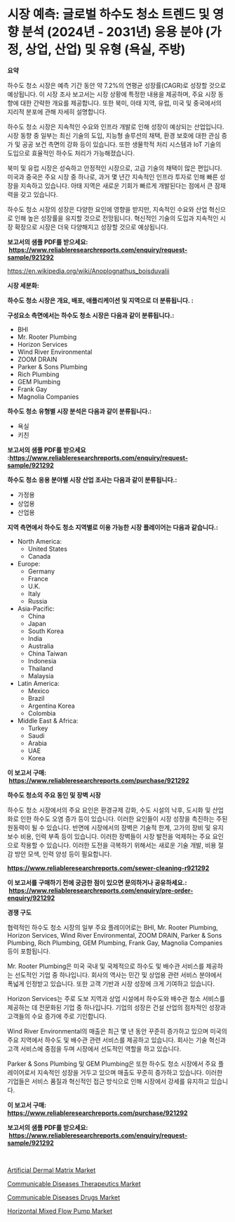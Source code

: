 <p><h1>시장 예측: 글로벌 하수도 청소 트렌드 및 영향 분석 (2024년 - 2031년) 응용 분야 (가정, 상업, 산업) 및 유형 (욕실, 주방)</h1></p><p><strong>요약</strong></p>
<p><p>하수도 청소 시장은 예측 기간 동안 약 7.2%의 연평균 성장률(CAGR)로 성장할 것으로 예상됩니다. 이 시장 조사 보고서는 시장 상황에 특정한 내용을 제공하며, 주요 시장 동향에 대한 간략한 개요를 제공합니다. 또한 북미, 아태 지역, 유럽, 미국 및 중국에서의 지리적 분포에 관해 자세히 설명합니다.</p><p>하수도 청소 시장은 지속적인 수요와 인프라 개발로 인해 성장이 예상되는 산업입니다. 시장 동향 중 일부는 최신 기술의 도입, 지능형 솔루션의 채택, 환경 보호에 대한 관심 증가 및 공공 보건 측면의 강화 등이 있습니다. 또한 생물학적 처리 시스템과 IoT 기술의 도입으로 효율적인 하수도 처리가 가능해졌습니다.</p><p>북미 및 유럽 시장은 성숙하고 안정적인 시장으로, 고급 기술의 채택이 많은 편입니다. 미국과 중국은 주요 시장 중 하나로, 과거 몇 년간 지속적인 인프라 투자로 인해 빠른 성장을 지속하고 있습니다. 아태 지역은 새로운 기회가 빠르게 개발된다는 점에서 큰 잠재력을 갖고 있습니다.</p><p>하수도 청소 시장의 성장은 다양한 요인에 영향을 받지만, 지속적인 수요와 산업 혁신으로 인해 높은 성장률을 유지할 것으로 전망됩니다. 혁신적인 기술의 도입과 지속적인 시장 확장으로 시장은 더욱 다양해지고 성장할 것으로 예상됩니다.</p></p>
<p><strong>보고서의 샘플 PDF를 받으세요: &nbsp;<a href="https://www.reliableresearchreports.com/enquiry/request-sample/921292">https://www.reliableresearchreports.com/enquiry/request-sample/921292</a></strong></p>
<p><a href="https://en.wikipedia.org/wiki/Anoplognathus_boisduvalii">https://en.wikipedia.org/wiki/Anoplognathus_boisduvalii</a></p>
<p><strong>시장 세분화:</strong></p>
<p><strong> 하수도 청소 시장은 개요, 배포, 애플리케이션 및 지역으로 더 분류됩니다. :</strong></p>
<p><strong>구성요소 측면에서는 하수도 청소 시장은 다음과 같이 분류됩니다.:</strong></p>
<p><ul><li>BHI</li><li>Mr. Rooter Plumbing</li><li>Horizon Services</li><li>Wind River Environmental</li><li>ZOOM DRAIN</li><li>Parker & Sons Plumbing</li><li>Rich Plumbing</li><li>GEM Plumbing</li><li>Frank Gay</li><li>Magnolia Companies</li></ul></p>
<p><strong> 하수도 청소 유형별 시장 분석은 다음과 같이 분류됩니다.:</strong></p>
<p><ul><li>욕실</li><li>키친</li></ul></p>
<p><strong>보고서의 샘플 PDF를 받으세요 :<a href="https://www.reliableresearchreports.com/enquiry/request-sample/921292">https://www.reliableresearchreports.com/enquiry/request-sample/921292</a></strong></p>
<p><strong> 하수도 청소 응용 분야별 시장 산업 조사는 다음과 같이 분류됩니다.:</strong></p>
<p><ul><li>가정용</li><li>상업용</li><li>산업용</li></ul></p>
<p><strong>지역 측면에서 하수도 청소 지역별로 이용 가능한 시장 플레이어는 다음과 같습니다.:</strong></p>
<p><ul>
    <li>
        North America:
        <ul>
            <li>United States</li>
            <li>Canada</li>
        </ul>
    </li>
    <li>
        Europe:
        <ul>
            <li>Germany</li>
            <li>France</li>
            <li>U.K.</li>
            <li>Italy</li>
            <li>Russia</li>
        </ul>
    </li>
    <li>
        Asia-Pacific:
        <ul>
            <li>China</li>
            <li>Japan</li>
            <li>South Korea</li>
            <li>India</li>
            <li>Australia</li>
            <li>China Taiwan</li>
            <li>Indonesia</li>
            <li>Thailand</li>
            <li>Malaysia</li>
        </ul>
    </li>
    <li>
        Latin America:
        <ul>
            <li>Mexico</li>
            <li>Brazil</li>
            <li>Argentina Korea</li>
            <li>Colombia</li>
        </ul>
    </li>
    <li>
        Middle East & Africa:
        <ul>
            <li>Turkey</li>
            <li>Saudi</li>
            <li>Arabia</li>
            <li>UAE</li>
            <li>Korea</li>
        </ul>
    </li>
    </ul></p>
<p><strong>이 보고서 구매: &nbsp;<a href="https://www.reliableresearchreports.com/purchase/921292">https://www.reliableresearchreports.com/purchase/921292</a></strong></p>
<p><strong>하수도 청소의 주요 동인 및 장벽 시장</strong></p>
<p><p>하수도 청소 시장에서의 주요 요인은 환경규제 강화, 수도 시설의 낙후, 도시화 및 산업화로 인한 하수도 오염 증가 등이 있습니다. 이러한 요인들이 시장 성장을 촉진하는 주된 원동력이 될 수 있습니다. 반면에 시장에서의 장벽은 기술적 한계, 고가의 장비 및 유지보수 비용, 인력 부족 등이 있습니다. 이러한 장벽들이 시장 발전을 억제하는 주요 요인으로 작용할 수 있습니다. 이러한 도전을 극복하기 위해서는 새로운 기술 개발, 비용 절감 방안 모색, 인력 양성 등이 필요합니다.</p></p>
<p><strong><a href="https://www.reliableresearchreports.com/sewer-cleaning-r921292">https://www.reliableresearchreports.com/sewer-cleaning-r921292</a></strong></p>
<p><strong>이 보고서를 구매하기 전에 궁금한 점이 있으면 문의하거나 공유하세요.: &nbsp;<a href="https://www.reliableresearchreports.com/enquiry/pre-order-enquiry/921292">https://www.reliableresearchreports.com/enquiry/pre-order-enquiry/921292</a></strong></p>
<p><strong>경쟁 구도</strong></p>
<p><p>협력적인 하수도 청소 시장의 일부 주요 플레이어로는 BHI, Mr. Rooter Plumbing, Horizon Services, Wind River Environmental, ZOOM DRAIN, Parker & Sons Plumbing, Rich Plumbing, GEM Plumbing, Frank Gay, Magnolia Companies 등이 포함됩니다. </p><p>Mr. Rooter Plumbing은 미국 국내 및 국제적으로 하수도 및 배수관 서비스를 제공하는 선도적인 기업 중 하나입니다. 회사의 역사는 민간 및 상업용 관련 서비스 분야에서 폭넓게 인정받고 있습니다. 또한 고객 기반과 시장 성장에 크게 기여하고 있습니다.</p><p>Horizon Services는 주로 도보 지역과 상업 시설에서 하수도와 배수관 청소 서비스를 제공하는 데 전문화된 기업 중 하나입니다. 기업의 성장은 건설 산업의 점차적인 성장과 고객들의 수요 증가에 주로 기인합니다.</p><p>Wind River Environmental의 매출은 최근 몇 년 동안 꾸준히 증가하고 있으며 미국의 주요 지역에서 하수도 및 배수관 관련 서비스를 제공하고 있습니다. 회사는 기술 혁신과 고객 서비스에 중점을 두며 시장에서 선도적인 역할을 하고 있습니다. </p><p>Parker & Sons Plumbing 및 GEM Plumbing은 또한 하수도 청소 시장에서 주요 플레이어로서 지속적인 성장을 거두고 있으며 매출도 꾸준히 증가하고 있습니다. 이러한 기업들은 서비스 품질과 혁신적인 접근 방식으로 인해 시장에서 강세를 유지하고 있습니다.</p></p>
<p><strong>이 보고서 구매: &nbsp; <a href="https://www.reliableresearchreports.com/purchase/921292">https://www.reliableresearchreports.com/purchase/921292</a></strong></p>
<p><strong>보고서의 샘플 PDF를 받으세요: &nbsp;<a href="https://www.reliableresearchreports.com/enquiry/request-sample/921292">https://www.reliableresearchreports.com/enquiry/request-sample/921292</a></strong><strong></strong></p>
<p>&nbsp;</p>
<p><p><a href="https://medium.com/@stephaniewynterk14/artificial-dermal-matrix-market-overview-global-market-trends-and-future-prospects-from-2024-to-1d7c658a4a66">Artificial Dermal Matrix Market</a></p><p><a href="https://github.com/BryanLittlebXfbG/Market-Research-Report-List-1/blob/main/communicable-diseases-therapeutics-market.md">Communicable Diseases Therapeutics Market</a></p><p><a href="https://github.com/mzurpwxu46/Market-Research-Report-List-1/blob/main/communicable-diseases-drugs-market.md">Communicable Diseases Drugs Market</a></p><p><a href="https://medium.com/@shawnsmithv6981/horizontal-mixed-flow-pump-market-size-growth-trends-statistics-forecasts-2024-2031-a49a5ce0f79b">Horizontal Mixed Flow Pump Market</a></p></p>